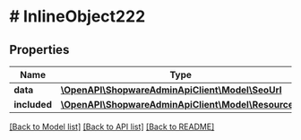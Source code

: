 # # InlineObject222

## Properties

Name | Type | Description | Notes
------------ | ------------- | ------------- | -------------
**data** | [**\OpenAPI\ShopwareAdminApiClient\Model\SeoUrl**](SeoUrl.md) |  | [optional]
**included** | [**\OpenAPI\ShopwareAdminApiClient\Model\Resource[]**](Resource.md) |  | [optional]

[[Back to Model list]](../../README.md#models) [[Back to API list]](../../README.md#endpoints) [[Back to README]](../../README.md)
